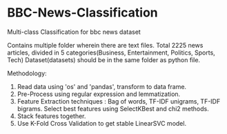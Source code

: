 # BBC-News-Classification
Multi-class Classification for bbc news dataset

Contains multiple folder wherein there are text files.
Total 2225 news articles, divided in 5 categories(Business, Entertainment, Politics, Sports, Tech)
Dataset(datasets) should be in the same folder as python file.

Methodology:
1. Read data using 'os' and 'pandas', transform to data frame.
2. Pre-Process using regular expression and lemmatization.
3. Feature Extraction techniques : Bag of words, TF-IDF unigrams, TF-IDF bigrams. Select best features using SelectKBest and chi2 methods.
4. Stack features together.
5. Use K-Fold Cross Validation to get stable LinearSVC model.
